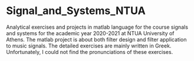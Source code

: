 # Signal_and_Systems_NTUA
Analytical exercises and projects in matlab language for the course signals and systems for the academic year 2020-2021 at NTUA University of Athens.
The matlab project is about both filter design and filter application to music signals.
The detailed exercises are mainly written in Greek. Unfortunately, I could not find the pronunciations of these exercises.
